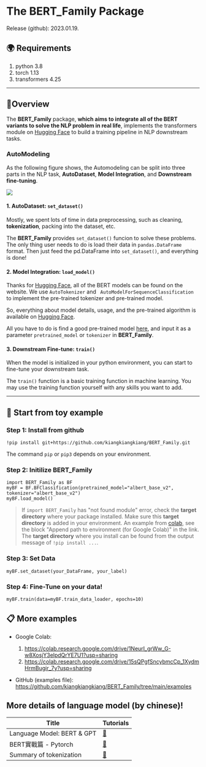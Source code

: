 # The **BERT_Family** Package

Release (github): 2023.01.19.


## :earth_africa: Requirements
1. python 3.8
2. torch 1.13
3. transformers 4.25
---

## :triangular_flag_on_post:Overview

The **BERT_Family** package, **which aims to integrate all of the BERT variants to solve the NLP problem in real life**, implements the transformers module on [Hugging Face](https://huggingface.co/) to build a training pipeline in NLP downstream tasks.

### AutoModeling

As the following figure shows, the Automodeling can be split into three parts in the NLP task, **AutoDataset**, **Model Integration**, and **Downstream fine-tuning**. 

![](https://i.imgur.com/zUbON3V.png)


#### 1. AutoDataset: `set_dataset()`

Mostly, we spent lots of time in data preprocessing, such as cleaning, **tokenization**, packing into the dataset, etc. 

The **BERT_Family** provides `set_dataset()` funcion to solve these problems. The only thing user needs to do is load their data in `pandas.DataFrame` format. Then just feed the pd.DataFrame into `set_dataset()`, and everything is done!

#### 2. Model Integration: `load_model()`

Thanks for [Hugging Face](https://huggingface.co/), all of the BERT models can be found on the website. We use  `AutoTokenizer` and ` AutoModelForSequenceClassification` to implement the pre-trained tokenizer and pre-trained model.

So, everything about model details, usage, and the pre-trained algorithm is available on [Hugging Face](https://huggingface.co/). 

All you have to do is find a good pre-trained model [here](https://huggingface.co/models?sort=downloads&search=bert), and input it as a parameter `pretrained_model` or `tokenizer` in **BERT_Family**.

#### 3. Downstream Fine-tune: `train()`

When the model is initialized in your python environment, you can start to fine-tune your downstream task. 

The `train()` function is a basic training function in machine learning. You may use the training function yourself with any skills you want to add.



---
## :memo: Start from toy example

### Step 1: Install from github

```python=1
!pip install git+https://github.com/kiangkiangkiang/BERT_Family.git
```

The command `pip` or `pip3` depends on your environment. 


### Step 2: Initilize BERT_Family

```python=2
import BERT_Family as BF
myBF = BF.BFClassification(pretrained_model="albert_base_v2", tokenizer="albert_base_v2")
myBF.load_model()
```



> If `import BERT_Family` has "not found module" error, check the **target directory** where your package installed. Make sure this **target directory** is added in your environment. 
> An example from [colab](https://colab.research.google.com/drive/1NeurI_grWw_G-w8XosjY3elpdQrYE7U1?usp=sharing), see the block "Append path to environment (for Google Colab)" in the link. The **target directory** where you install  can be found from the output message of `!pip install ...`.




### Step 3: Set Data

```python=5
myBF.set_dataset(your_DataFrame, your_label)
```


### Step 4: Fine-Tune on your data!

```python=5
myBF.train(data=myBF.train_data_loader, epochs=10)
```

## :clipboard: More examples

- Google Colab: 
    1. https://colab.research.google.com/drive/1NeurI_grWw_G-w8XosjY3elpdQrYE7U1?usp=sharing
    2. https://colab.research.google.com/drive/15sQPgfSncybmcCp_1XydmHrmBugir_7y?usp=sharing

- GitHub (examples file): https://github.com/kiangkiangkiang/BERT_Family/tree/main/examples




## More details of language model (by chinese)!


| Title                     | Tutorials      |
| --------------------------|:-------------- |
| Language Model: BERT & GPT| [:link:][LM]   |
| BERT實戰篇 - Pytorch       | [:link:][BP]   |
| Summary of tokenization   | [:link:][TK]   |

[LM]: https://famous-grape-0b8.notion.site/Language-Model-BERT-GPT-a045fed5cabc4ddd9a725849ae4d6b8a
[BP]: https://famous-grape-0b8.notion.site/BERT-Pytorch-b5095cf86f654412af2557f461d8211c
[TK]: https://famous-grape-0b8.notion.site/f912141f14114bd2a85c3f6d31648705?v=8d50cbd977a3411d94fc36a76e0041fa


